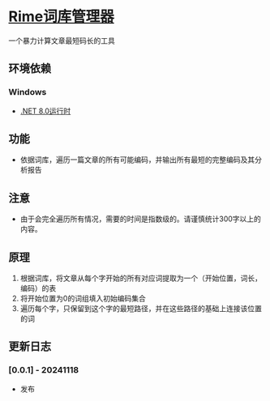 # [Rime词库管理器](https://github.com/GarthTB/CodeLord)

一个暴力计算文章最短码长的工具

## 环境依赖

### Windows

- [.NET 8.0运行时](https://dotnet.microsoft.com/zh-cn/download/dotnet/8.0)

## 功能

- 依据词库，遍历一篇文章的所有可能编码，并输出所有最短的完整编码及其分析报告

## 注意

- 由于会完全遍历所有情况，需要的时间是指数级的。请谨慎统计300字以上的内容。

## 原理

1. 根据词库，将文章从每个字开始的所有对应词提取为一个（开始位置，词长，编码）的表
2. 将开始位置为0的词组填入初始编码集合
3. 遍历每个字，只保留到这个字的最短路径，并在这些路径的基础上连接该位置的词

## 更新日志

### [0.0.1] - 20241118

- 发布